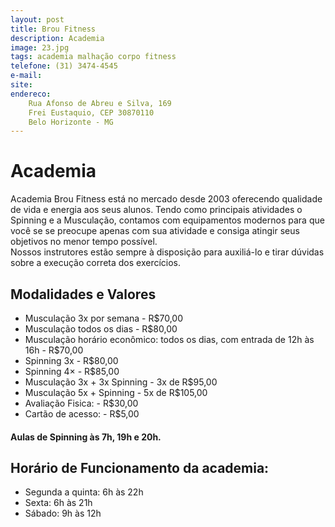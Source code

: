 ```yaml
---
layout: post
title: Brou Fitness
description: Academia
image: 23.jpg
tags: academia malhação corpo fitness 
telefone: (31) 3474-4545
e-mail: 
site: 
endereco:
    Rua Afonso de Abreu e Silva, 169  
    Frei Eustaquio, CEP 30870110
    Belo Horizonte - MG
---
```


# Academia

Academia Brou Fitness está no mercado desde 2003 oferecendo qualidade de vida e energia aos seus alunos. 
Tendo como principais atividades o Spinning e a Musculação, contamos com equipamentos modernos 
para que você se se preocupe apenas com sua atividade e consiga atingir seus objetivos no 
menor tempo possível.  
Nossos instrutores estão sempre à disposição para auxiliá-lo e tirar dúvidas sobre a execução correta dos exercícios.

## Modalidades e Valores

* Musculação 3x por semana - R$70,00
* Musculação todos os dias - R$80,00
* Musculação horário econômico: todos os dias, com entrada de 12h às 16h - R$70,00
* Spinning 3x - R$80,00
* Spinning 4× - R$85,00
* Musculação 3x + 3x Spinning - 3x de R$95,00
* Musculação 5x + Spinning - 5x de R$105,00
* Avaliação Fisica: - R$30,00
* Cartão de acesso: - R$5,00

#### Aulas de Spinning às 7h, 19h e 20h.

## Horário de Funcionamento da academia:

* Segunda a quinta: 6h às 22h
* Sexta: 6h às 21h
* Sábado: 9h às 12h
 




